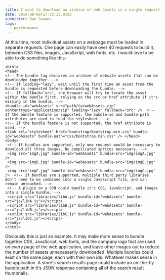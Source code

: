 ```yaml
---
title: I want to download an archive of web assets in a single request
date: 2019-08-06T17:50:13.019Z
submitter: Dan Gowans
tags:
  - performance
---
```


At this time, most individual assets on a webpage must be loaded in separate requests. One page can easily have over 40 requests to build it, between CSS files, images, JavaScript, web fonts, etc. I would love to be able to do something like this: 

```
<html>
<head>  
<!-- The bundle tag declares an archive of website assets that can be downloaded together. --> 
<!-- If loading="lazy", wait until the first time an asset from the bundle is requested before downloading the bundle. --> 
<!-- If fallback="src", the browser will try to locate the asset within the bundle first, relying on the src or href attribute if it's missing in the bundle. --> 
<bundle id="webAssets" src="path/to/webAssets.zip" contenttype="application/zip" loading="lazy" fallback="src" />  <!-- If the bundle feature is supported, the bundle-id and bundle-path attributes are used to load the stylesheet. --> 
<!-- If the bundle feature is not supported, the href attribute is used. --> 
<link rel="stylesheet" href="bootstrap/bootstrap.min.css" bundle-id="webAssets" bundle-path="css/bootstrap.min.css" /> </head> 
<body> 
 <!-- If bundles are supported, only one request would be necessary to download all three images. No complicated sprites necessary. --> 
 <img src="imgA.jpg" bundle-id="webAssets" bundle-src="img/imgA.jpg" /> 
 <img src="imgB.jpg" bundle-id="webAssets" bundle-src="img/imgB.jpg" /> 
 <img src="imgC.jpg" bundle-id="webAssets" bundle-src="img/imgC.jpg" />  <!-- If bundles are supported, multiple third party libraries don't need to be combined into a single JavaScript file, and can remain untouched. --> 
 <!-- A plugin on a CDN could bundle it's CSS, JavaScript, and images into a single bundle. --> 
 <script src="libraries/libA.js" bundle-id="webAssets" bundle-src="js/libA.js"></script> 
 <script src="libraries/libB.js" bundle-id="webAssets" bundle-src="js/libB.js"></script> 
 <script src="libraries/libC.js" bundle-id="webAssets" bundle-src="js/libC.js"></script> 
</body> 
</html>
```

Obviously this is just an example. It may make more sense to bundle together CSS, JavaScript, web fonts, and the company logo that are used on every page of the web application, and leave other images out to reduce the number of assets unnecessarily downloaded. Multiple bundles could exist on the same page, each with their own ids. Whatever makes sense in the application. A store's search results page could include an on-the-fly bundle path in it's JSON response containing all of the search result thumbnails. 